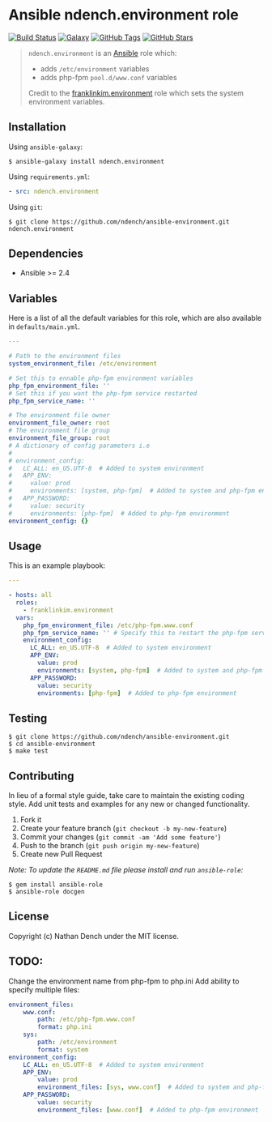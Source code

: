 # Ansible ndench.environment role

[![Build Status](https://img.shields.io/travis/ndench/ansible-environment.svg)](https://travis-ci.org/ndench/ansible-environment)
[![Galaxy](http://img.shields.io/badge/galaxy-ndench.environment-blue.svg)](https://galaxy.ansible.com/ndench/environment)
[![GitHub Tags](https://img.shields.io/github/tag/ndench/ansible-environment.svg)](https://github.com/ndench/ansible-environment)
[![GitHub Stars](https://img.shields.io/github/stars/ndench/ansible-environment.svg)](https://github.com/ndench/ansible-environment)

> `ndench.environment` is an [Ansible](http://www.ansible.com) role which:
>
> * adds `/etc/environment` variables
> * adds php-fpm `pool.d/www.conf` variables
>
> Credit to the [franklinkim.environment](https://github.com/weareinteractive/ansible-environment) role which sets the system environment variables.

## Installation

Using `ansible-galaxy`:

```shell
$ ansible-galaxy install ndench.environment
```

Using `requirements.yml`:

```yaml
- src: ndench.environment
```

Using `git`:

```shell
$ git clone https://github.com/ndench/ansible-environment.git ndench.environment
```

## Dependencies

* Ansible >= 2.4

## Variables

Here is a list of all the default variables for this role, which are also available in `defaults/main.yml`.

```yaml
---

# Path to the environment files
system_environment_file: /etc/environment

# Set this to ennable php-fpm environment variables
php_fpm_environment_file: ''
# Set this if you want the php-fpm service restarted
php_fpm_service_name: ''

# The environment file owner
environment_file_owner: root
# The environment file group
environment_file_group: root
# A dictionary of config parameters i.e
#
# environment_config:
#   LC_ALL: en_US.UTF-8  # Added to system environment
#   APP_ENV: 
#     value: prod
#     environments: [system, php-fpm]  # Added to system and php-fpm environments
#   APP_PASSWORD:
#     value: security
#     environments: [php-fpm]  # Added to php-fpm environment
environment_config: {}

```


## Usage

This is an example playbook:

```yaml
---

- hosts: all
  roles:
    - franklinkim.environment
  vars:
    php_fpm_environment_file: /etc/php-fpm.www.conf
    php_fpm_service_name: '' # Specify this to restart the php-fpm service
    environment_config:
      LC_ALL: en_US.UTF-8  # Added to system environment
      APP_ENV: 
        value: prod
        environments: [system, php-fpm]  # Added to system and php-fpm environments
      APP_PASSWORD:
        value: security
        environments: [php-fpm]  # Added to php-fpm environment

```


## Testing

```shell
$ git clone https://github.com/ndench/ansible-environment.git
$ cd ansible-environment
$ make test
```

## Contributing
In lieu of a formal style guide, take care to maintain the existing coding style. Add unit tests and examples for any new or changed functionality.

1. Fork it
2. Create your feature branch (`git checkout -b my-new-feature`)
3. Commit your changes (`git commit -am 'Add some feature'`)
4. Push to the branch (`git push origin my-new-feature`)
5. Create new Pull Request

*Note: To update the `README.md` file please install and run `ansible-role`:*

```shell
$ gem install ansible-role
$ ansible-role docgen
```

## License
Copyright (c) Nathan Dench under the MIT license.

## TODO:

Change the environment name from php-fpm to php.ini
Add ability to specify multiple files:

```yaml
environment_files:
    www.conf: 
        path: /etc/php-fpm.www.conf
        format: php.ini
    sys:
        path: /etc/environment
        format: system
environment_config:
    LC_ALL: en_US.UTF-8  # Added to system environment
    APP_ENV: 
        value: prod
        environment_files: [sys, www.conf]  # Added to system and php-fpm environments
    APP_PASSWORD:
        value: security
        environment_files: [www.conf]  # Added to php-fpm environment
```
